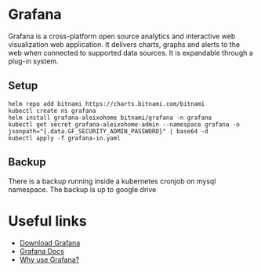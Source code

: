# Grafana
Grafana is a cross-platform open source analytics and interactive web visualization web application. It delivers charts, graphs and alerts to the web when connected to supported data sources. It is expandable through a plug-in system.

## Setup
```
helm repo add bitnami https://charts.bitnami.com/bitnami
kubectl create ns grafana
helm install grafana-aleixohome bitnami/grafana -n grafana
kubectl get secret grafana-aleixohome-admin --namespace grafana -o jsonpath="{.data.GF_SECURITY_ADMIN_PASSWORD}" | base64 -d
kubectl apply -f grafana-in.yaml
```

## Backup
There is a backup running inside a kubernetes cronjob on mysql namespace. The backup is up to google drive

# Useful links
- [Download Grafana](https://grafana.com/grafana/download)
- [Grafana Docs](https://grafana.com/docs/)
- [Why use Grafana?](https://grafana.com/grafana/)